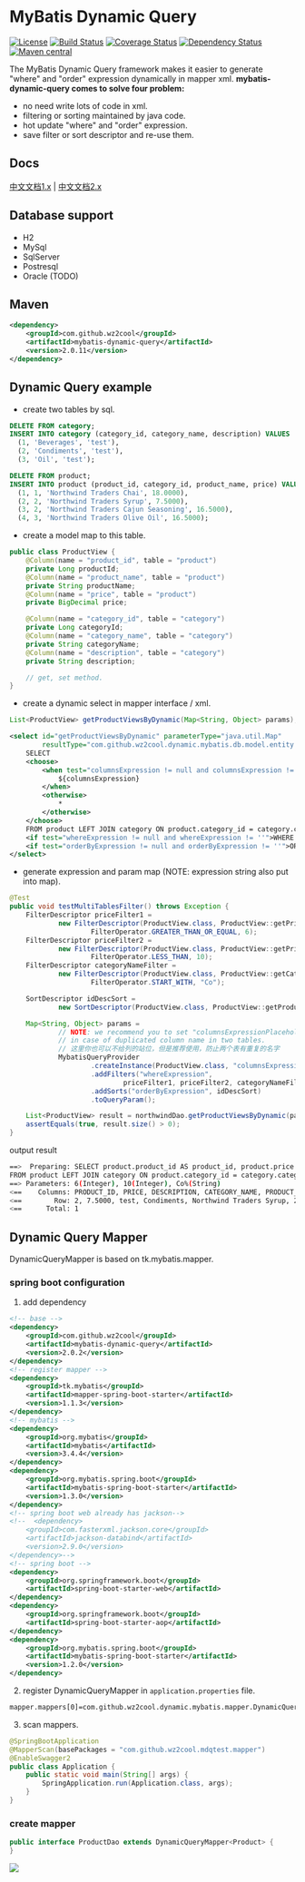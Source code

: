 MyBatis Dynamic Query
=====================================

[![License](http://img.shields.io/:license-apache-brightgreen.svg)](http://www.apache.org/licenses/LICENSE-2.0.html)
[![Build Status](https://github.com/wz2cool/mybatis-dynamic-query/actions/workflows/webpack.yml/badge.svg?branch=master)](https://github.com/wz2cool/mybatis-dynamic-query/actions/workflows/webpack.yml)
[![Coverage Status](https://coveralls.io/repos/github/wz2cool/mybatis-dynamic-query/badge.svg?branch=master)](https://coveralls.io/github/wz2cool/mybatis-dynamic-query?branch=master)
[![Dependency Status](https://www.versioneye.com/user/projects/597283ce368b08005906060c/badge.svg?style=flat-square)](https://www.versioneye.com/user/projects/597283ce368b08005906060c)
[![Maven central](https://maven-badges.herokuapp.com/maven-central/com.github.wz2cool/mybatis-dynamic-query/badge.svg)](https://maven-badges.herokuapp.com/maven-central/com.github.wz2cool/mybatis-dynamic-query)

The MyBatis Dynamic Query framework makes it easier to generate "where" and "order" expression dynamically in mapper xml.
<b>mybatis-dynamic-query comes to solve four problem:</b>
- no need write lots of code in xml.
- filtering or sorting maintained by java code.
- hot update "where" and "order" expression. 
- save filter or sort descriptor and re-use them.

## Docs
[中文文档1.x](https://wz2cool.gitbooks.io/mybatis-dynamic-query-zh-cn/content/)
|
[中文文档2.x](https://wz2cool.gitbooks.io/mybatis-dynamic-query-2-0-zh-cn/content/)

## Database support
- H2
- MySql
- SqlServer
- Postresql
- Oracle (TODO)

## Maven
```xml
<dependency>
    <groupId>com.github.wz2cool</groupId>
    <artifactId>mybatis-dynamic-query</artifactId>
    <version>2.0.11</version>
</dependency>
```

## Dynamic Query example
- create two tables by sql.
```sql
DELETE FROM category;
INSERT INTO category (category_id, category_name, description) VALUES
  (1, 'Beverages', 'test'),
  (2, 'Condiments', 'test'),
  (3, 'Oil', 'test');

DELETE FROM product;
INSERT INTO product (product_id, category_id, product_name, price) VALUES
  (1, 1, 'Northwind Traders Chai', 18.0000),
  (2, 2, 'Northwind Traders Syrup', 7.5000),
  (3, 2, 'Northwind Traders Cajun Seasoning', 16.5000),
  (4, 3, 'Northwind Traders Olive Oil', 16.5000);
```
- create a model map to this table.
```java
public class ProductView {
    @Column(name = "product_id", table = "product")
    private Long productId;
    @Column(name = "product_name", table = "product")
    private String productName;
    @Column(name = "price", table = "product")
    private BigDecimal price;

    @Column(name = "category_id", table = "category")
    private Long categoryId;
    @Column(name = "category_name", table = "category")
    private String categoryName;
    @Column(name = "description", table = "category")
    private String description;

    // get, set method.
}
```
- create a dynamic select in mapper interface / xml.
```java
List<ProductView> getProductViewsByDynamic(Map<String, Object> params);
```
```xml
<select id="getProductViewsByDynamic" parameterType="java.util.Map"
        resultType="com.github.wz2cool.dynamic.mybatis.db.model.entity.view.ProductView">
    SELECT
    <choose>
        <when test="columnsExpression != null and columnsExpression !=''">
            ${columnsExpression}
        </when>
        <otherwise>
            *
        </otherwise>
    </choose>
    FROM product LEFT JOIN category ON product.category_id = category.category_id
    <if test="whereExpression != null and whereExpression != ''">WHERE ${whereExpression}</if>
    <if test="orderByExpression != null and orderByExpression != ''">ORDER BY ${orderByExpression}</if>
</select>
```
- generate expression and param map (NOTE: expression string also put into map).
```java
@Test
public void testMultiTablesFilter() throws Exception {
    FilterDescriptor priceFilter1 =
            new FilterDescriptor(ProductView.class, ProductView::getPrice,
                    FilterOperator.GREATER_THAN_OR_EQUAL, 6);
    FilterDescriptor priceFilter2 =
            new FilterDescriptor(ProductView.class, ProductView::getPrice,
                    FilterOperator.LESS_THAN, 10);
    FilterDescriptor categoryNameFilter =
            new FilterDescriptor(ProductView.class, ProductView::getCategoryName,
                    FilterOperator.START_WITH, "Co");

    SortDescriptor idDescSort =
            new SortDescriptor(ProductView.class, ProductView::getProductID, SortDirection.DESC);

    Map<String, Object> params =
            // NOTE: we recommend you to set "columnsExpressionPlaceholder"
            // in case of duplicated column name in two tables.
            // 这里你也可以不给列的站位，但是推荐使用，防止两个表有重复的名字
            MybatisQueryProvider
                    .createInstance(ProductView.class, "columnsExpression")
                    .addFilters("whereExpression",
                            priceFilter1, priceFilter2, categoryNameFilter)
                    .addSorts("orderByExpression", idDescSort)
                    .toQueryParam();

    List<ProductView> result = northwindDao.getProductViewsByDynamic(params);
    assertEquals(true, result.size() > 0);
}
```
output result
```bash
==>  Preparing: SELECT product.product_id AS product_id, product.price AS price, category.description AS description, category.category_name AS category_name, product.product_name AS product_name, category.category_id AS category_id 
FROM product LEFT JOIN category ON product.category_id = category.category_id WHERE (product.price >= ? AND product.price < ? AND category.category_name LIKE ?) 
==> Parameters: 6(Integer), 10(Integer), Co%(String)
<==    Columns: PRODUCT_ID, PRICE, DESCRIPTION, CATEGORY_NAME, PRODUCT_NAME, CATEGORY_ID
<==        Row: 2, 7.5000, test, Condiments, Northwind Traders Syrup, 2
<==      Total: 1
```

## Dynamic Query Mapper
DynamicQueryMapper is based on tk.mybatis.mapper.
### spring boot configuration
1. add dependency
```xml
<!-- base -->
<dependency>
    <groupId>com.github.wz2cool</groupId>
    <artifactId>mybatis-dynamic-query</artifactId>
    <version>2.0.2</version>
</dependency>
<!-- register mapper -->
<dependency>
    <groupId>tk.mybatis</groupId>
    <artifactId>mapper-spring-boot-starter</artifactId>
    <version>1.1.3</version>
</dependency>
<!-- mybatis -->
<dependency>
    <groupId>org.mybatis</groupId>
    <artifactId>mybatis</artifactId>
    <version>3.4.4</version>
</dependency>
<dependency>
    <groupId>org.mybatis.spring.boot</groupId>
    <artifactId>mybatis-spring-boot-starter</artifactId>
    <version>1.3.0</version>
</dependency>
<!-- spring boot web already has jackson-->
<!--  <dependency>
    <groupId>com.fasterxml.jackson.core</groupId>
    <artifactId>jackson-databind</artifactId>
    <version>2.9.0</version>
</dependency>-->
<!-- spring boot -->
<dependency>
    <groupId>org.springframework.boot</groupId>
    <artifactId>spring-boot-starter-web</artifactId>
</dependency>
<dependency>
    <groupId>org.springframework.boot</groupId>
    <artifactId>spring-boot-starter-aop</artifactId>
</dependency>
<dependency>
    <groupId>org.mybatis.spring.boot</groupId>
    <artifactId>mybatis-spring-boot-starter</artifactId>
    <version>1.2.0</version>
</dependency>
```
2. register DynamicQueryMapper in `application.properties` file.
```bash
mapper.mappers[0]=com.github.wz2cool.dynamic.mybatis.mapper.DynamicQueryMapper
```
3. scan mappers.
```java
@SpringBootApplication
@MapperScan(basePackages = "com.github.wz2cool.mdqtest.mapper")
@EnableSwagger2
public class Application {
    public static void main(String[] args) {
        SpringApplication.run(Application.class, args);
    }
}
```
### create mapper 
```java
public interface ProductDao extends DynamicQueryMapper<Product> {
}
```
![](https://raw.githubusercontent.com/wz2cool/markdownPhotos/master/res/20170815143538.png?_=7365737)
